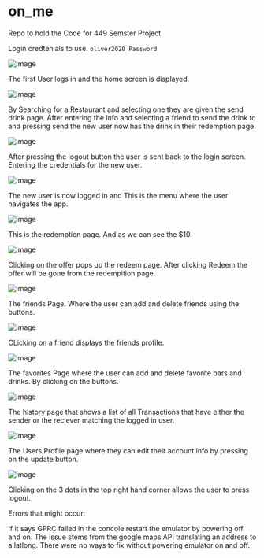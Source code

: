 # on_me
Repo to hold the Code for 449 Semster Project

Login credtenials to use. 
`oliver2020
Password`

![image](https://user-images.githubusercontent.com/27305718/81503861-954aed80-92ab-11ea-8c33-e3b64437c549.png)

The first User logs in and the home screen is displayed.

![image](https://user-images.githubusercontent.com/27305718/81503902-ccb99a00-92ab-11ea-896e-094ffff18674.png)

By Searching for a Restaurant and selecting one they are given the send drink page. After entering the info and selecting a friend to send the drink to and pressing send the new user now has the drink in their redemption page.

![image](https://user-images.githubusercontent.com/27305718/81503917-e2c75a80-92ab-11ea-9b90-7806e91889ab.png)

After pressing the logout button the user is sent back to the login screen. Entering the credentials for the new user. 

![image](https://user-images.githubusercontent.com/27305718/81503991-76009000-92ac-11ea-8a2a-d7c52c6b1ead.png)

The new user is now logged in and This is the menu where the user navigates the app. 

![image](https://user-images.githubusercontent.com/27305718/81503981-5e290c00-92ac-11ea-836b-8e0c3d80c79a.png)

This is the redemption page. And as we can see the $10.

![image](https://user-images.githubusercontent.com/27305718/81504103-0b9c1f80-92ad-11ea-8264-9ed75452a147.png)

Clicking on the offer pops up the redeem page. After clicking Redeem the offer will be gone from the redempition page.

![image](https://user-images.githubusercontent.com/27305718/81504154-43a36280-92ad-11ea-9a93-4564b0398dbf.png)

The friends Page. Where the user can add and delete friends using the buttons. 

![image](https://user-images.githubusercontent.com/27305718/81504194-7ea59600-92ad-11ea-95f1-8d3a639ca6d3.png)

CLicking on a friend displays the friends profile. 

![image](https://user-images.githubusercontent.com/27305718/81504216-97ae4700-92ad-11ea-9b62-e10a0a1622e9.png)

The favorites Page where the user can add and delete favorite bars and drinks. By clicking on the buttons.

![image](https://user-images.githubusercontent.com/27305718/81504288-04c1dc80-92ae-11ea-8180-dc172517b409.png)

The history page that shows a list of all Transactions that have either the sender or the reciever matching the logged in user.

![image](https://user-images.githubusercontent.com/27305718/81504346-42266a00-92ae-11ea-9651-1991545752bb.png)

The Users Profile page where they can edit their account info by pressing on the update button. 

![image](https://user-images.githubusercontent.com/27305718/81504817-08a32e00-92b1-11ea-962b-cf0f1429e5c6.png)

Clicking on the 3 dots in the top right hand corner allows the user to press logout. 

Errors that might occur: 

If it says GPRC failed in the concole restart the emulator by powering off and on. The issue stems from the google maps API translating an address to a latlong.  There were no ways to fix without powering emulator on and off. 

